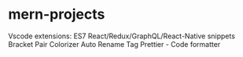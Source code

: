 # mern-projects

Vscode extensions:
    ES7 React/Redux/GraphQL/React-Native snippets
    Bracket Pair Colorizer
    Auto Rename Tag
    Prettier - Code formatter



